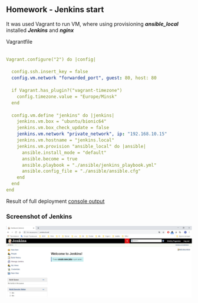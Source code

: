 ## Homework - Jenkins start

It was used Vagrant to run VM, where using provisioning ***ansible_local*** installed ***Jenkins*** and ***nginx***

Vagrantfile
```yml

Vagrant.configure("2") do |config|
  
  config.ssh.insert_key = false
  config.vm.network "forwarded_port", guest: 80, host: 80
  
  if Vagrant.has_plugin?("vagrant-timezone")
    config.timezone.value = "Europe/Minsk"
  end

  config.vm.define "jenkins" do |jenkins|
    jenkins.vm.box = "ubuntu/bionic64"
    jenkins.vm.box_check_update = false
    jenkins.vm.network "private_network", ip: "192.168.10.15"
    jenkins.vm.hostname = "jenkins.local"
    jenkins.vm.provision "ansible_local" do |ansible|
      ansible.install_mode = "default"
      ansible.become = true
      ansible.playbook = "./ansible/jenkins_playbook.yml"
      ansible.config_file = "./ansible/ansible.cfg"
    end
  end
end
```

Result of full deployment [console output](./vagrant.out)

### Screenshot of Jenkins

![](./images/jenkins.jpg)